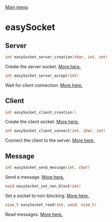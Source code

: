 [Main menu](../Readme.md)

# easySocket

## **Server**

```C
int easySocket_server_creation(char, int, int)
```
Create the server socket. [More here.](./functions/easySocket_server_creation.md)

```C
int easySocket_server_accept(int)
```
Wait for client connection. [More here.](./functions/easySocket_server_accept.md)

## **Client**

```C
int easySocket_client_creation()
```
Create the client socket. [More here.](./functions/easySocket_client_creation.md)

```C
int easySocket_client_connect(int, char, int)
```
Connect the client to the server. [More here.](./functions/easySocket_client_connect.md)

## **Message**

```C
int easySocket_send_message(int, char)
```
Send a message. [More here.](./functions/easySocket_send_message.md)

```C
void easySocket_set_non_block(int)
```
Set a socket to non-blocking. [More here.](./functions/easySocket_set_non_block.md)

```C
size_t easySocket_read(int, void, size_t)
```
Read messages. [More here.](./functions/easySocket_read.md)